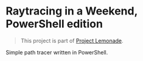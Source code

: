 # Raytracing in a Weekend, PowerShell edition

> This project is part of [Project Lemonade](https://rangho.dev/project-lemonade).

Simple path tracer written in PowerShell.
